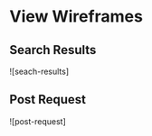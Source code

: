 # View Wireframes

## Search Results
![seach-results]

## Post Request
![post-request]



[post-request-form]: ./wireframes/post_request_form.png
[search-results]: ./wireframes/search_results.png

